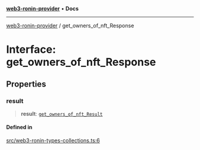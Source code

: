 [**web3-ronin-provider**](../README.md) • **Docs**

***

[web3-ronin-provider](../globals.md) / get\_owners\_of\_nft\_Response

# Interface: get\_owners\_of\_nft\_Response

## Properties

### result

> **result**: [`get_owners_of_nft_Result`](get_owners_of_nft_Result.md)

#### Defined in

[src/web3-ronin-types-collections.ts:6](https://github.com/chuacw/web3-ronin-provider/blob/5e9462adf1edb8f1f7982dc5f4e5bd7094a4d6eb/src/web3-ronin-types-collections.ts#L6)

